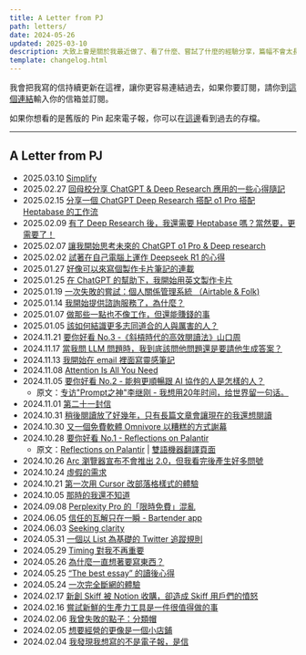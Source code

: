 ```yaml
---
title: A Letter from PJ
path: letters/
date: 2024-05-26
updated: 2025-03-10
description: 大致上會是關於我最近做了、看了什麼、嘗試了什麼的經驗分享，篇幅不會太長，大概就像一篇短篇幅的臉書或 Twitter 貼文這樣。發文的時間與頻率不會固定，你可以想成有個朋友有事沒事就會傳個訊息給你，跟你分享他最近看了什麼或體驗了什麼東西。
template: changelog.html
---
```


我會把我寫的信持續更新在這裡，讓你更容易連結過去，如果你要訂閱，請你到[這個連結](https://world.hey.com/mimir)輸入你的信箱並訂閱。

如果你想看的是舊版的 Pin 起來電子報，你可以在[這邊](/newsletters)看到過去的存檔。

---

## A Letter from PJ

- 2025.03.10 [Simplify](https://world.hey.com/mimir/a-letter-from-pj-simplify-387d8c7f)
- 2025.02.27 [回母校分享 ChatGPT & Deep Research 應用的一些心得隨記](https://world.hey.com/mimir/a-letter-from-pj-chatgpt-deep-research-ed247568)
- 2025.02.15 [分享一個 ChatGPT Deep Research 搭配 o1 Pro 搭配 Heptabase 的工作流](https://world.hey.com/mimir/a-letter-from-pj-chatgpt-deep-research-o1-pro-heptabase-968d82ef)
- 2025.02.09 [有了 Deep Research 後，我還需要 Heptabase 嗎？當然要，更需要了！](https://world.hey.com/mimir/a-letter-from-pj-deep-research-heptabase-3ac6b689)
- 2025.02.07 [讓我開始思考未來的 ChatGPT o1 Pro & Deep research](https://world.hey.com/mimir/a-letter-from-pj-chatgpt-o1-pro-deep-research-d1ccc35f)
- 2025.02.02 [試著在自己電腦上運作 Deepseek R1 的心得](https://world.hey.com/mimir/a-letter-from-pj-deepseek-r1-621355df)
- 2025.01.27 [好像可以來寫個製作卡片筆記的連載](https://world.hey.com/mimir/a-letter-from-pj-4842b404)
- 2025.01.25 [在 ChatGPT 的幫助下，我開始用英文製作卡片](https://world.hey.com/mimir/a-letter-from-pj-chatgpt-f3c29a94)
- 2025.01.19 [一次失敗的嘗試：個人關係管理系統 （Airtable & Folk)](https://world.hey.com/mimir/a-letter-from-pj-airtable-folk-78c53f39)
- 2025.01.14 [我開始提供諮詢服務了，為什麼？](https://world.hey.com/mimir/a-letter-from-pj-56681427)
- 2025.01.07 [做那些一點也不像工作，但還能賺錢的事](https://world.hey.com/mimir/a-letter-from-pj-c8c8d334)
- 2025.01.05 [該如何結識更多志同道合的人與厲害的人？](https://world.hey.com/mimir/a-letter-from-pj-c021bac4)
- 2024.11.21 [要你好看 No.3 -《斜槓時代的高效閱讀法》山口周](https://world.hey.com/mimir/a-letter-from-pj-no-3-187a87fd)
- 2024.11.17 [當我問 LLM 問題時，我到底該問他問題還是要請他生成答案？](https://world.hey.com/mimir/a-letter-form-pj-llm-836ccae5)
- 2024.11.13 [我開始在 email 裡面寫靈感筆記](https://world.hey.com/mimir/a-letter-from-pj-email-1d904bf3)
- 2024.11.08 [Attention Is All You Need](https://world.hey.com/mimir/a-letter-from-pj-attention-is-all-you-need-28c1eff0)
- 2024.11.05 [要你好看 No.2 - 能夠更順暢跟 AI 協作的人是怎樣的人？](https://world.hey.com/mimir/a-letter-from-pj-no-2-ai-12549d51)
    - 原文：[专访"Prompt之神"李继刚 - 我想用20年时间，给世界留一句话。](https://mp.weixin.qq.com/s/JT2oOG2SYw2pDYEHlEmcyQ)
- 2024.11.01 [第二十一封信](https://world.hey.com/mimir/a-letter-from-pj-3e67e504)
- 2024.10.31 [稍後閱讀放了好幾年，只有長篇文章會讓現在的我還想閱讀](https://world.hey.com/mimir/a-letter-from-pj-9536f8b0)
- 2024.10.30 [又一個免費軟體 Omnivore 以糟糕的方式謝幕](https://world.hey.com/mimir/a-letter-from-pj-omnivore-d8734726)
- 2024.10.28 [要你好看 No.1 - Reflections on Palantir](https://world.hey.com/mimir/a-letter-from-pj-no-1-reflections-on-palantir-41e00bae)
    - 原文：[Reflections on Palantir](https://nabeelqu.co/reflections-on-palantir) | [雙語機器翻譯頁面](https://readit.site/a/D16IS/reflections-on-palantir)
- 2024.10.26 [Arc 瀏覽器宣布不會推出 2.0，但我看完後產生好多問號](https://world.hey.com/mimir/a-letter-from-pj-arc-2-0-8b110637)
- 2024.10.24 [虛假的需求](https://world.hey.com/mimir/a-letter-from-pj-23b02e61)
- 2024.10.21 [第一次用 Cursor 改部落格樣式的體驗](https://world.hey.com/mimir/a-letter-from-pj-cursor-7d1f1c38)
- 2024.10.05 [那時的我還不知道](https://world.hey.com/mimir/a-letter-from-pj-1c034d36)
- 2024.09.08 [Perplexity Pro 的「限時免費」混亂](https://world.hey.com/mimir/a-letter-from-pj-perplexity-pro-6f5684a7)
- 2024.06.05 [信任的瓦解只在一瞬 - Bartender app](https://world.hey.com/mimir/a-letter-from-pj-bartender-app-7abad4bf)
- 2024.06.03 [Seeking clarity](https://world.hey.com/mimir/a-letter-from-pj-seeking-clarity-2143c7d5)
- 2024.05.31 [一個以 List 為基礎的 Twitter 追蹤規則](https://world.hey.com/mimir/a-letter-from-pj-list-twitter-777ae916)
- 2024.05.29 [Timing 對我不再重要](https://world.hey.com/mimir/a-letter-from-pj-timing-e2f053aa)
- 2024.05.26 [為什麼一直想著要寫東西？](https://world.hey.com/mimir/a-letter-from-pj-bdf95d36)
- 2024.05.25 [“The best essay” 的讀後心得](https://world.hey.com/mimir/a-letter-from-pj-the-best-essay-ed2ab313)
- 2024.05.24 [一次完全斷網的體驗](https://world.hey.com/mimir/a-letter-from-pj-8e254a4c)
- 2024.02.17 [新創 Skiff 被 Notion 收購，卻造成 Skiff 用戶們的憤怒](https://world.hey.com/mimir/a-letter-from-pj-skiff-notion-skiff-4f075074)
- 2024.02.16 [嘗試新鮮的生產力工具是一件很值得做的事](https://world.hey.com/mimir/a-letter-from-pj-c7ec139a)
- 2024.02.06 [我曾失敗的點子：分類帽](https://world.hey.com/mimir/a-letter-from-pj-e91db7eb)
- 2024.02.05 [想要經營的更像是一個小店鋪](https://world.hey.com/mimir/a-letter-from-pj-bb667bf7)
- 2024.02.04 [我發現我想寫的不是電子報，是信](https://world.hey.com/mimir/a-letter-from-pj-9652abe2)